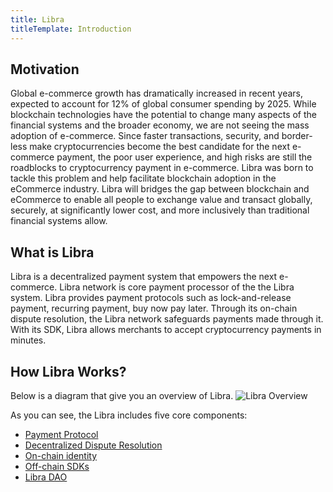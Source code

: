 ```yaml
---
title: Libra
titleTemplate: Introduction
---
```


## Motivation
Global e-commerce growth has dramatically increased in recent years, expected to account for 12% of global consumer spending by 2025. While blockchain technologies have the potential to change many aspects of the financial systems and the broader economy, we are not seeing the mass adoption of e-commerce. Since faster transactions, security, and border-less make cryptocurrencies become the best candidate  for the next e-commerce payment, the poor user experience, and high risks are still the roadblocks to cryptocurrency payment in e-commerce. Libra was born to tackle this problem and help facilitate blockchain adoption in the eCommerce industry. Libra will bridges the gap between blockchain and eCommerce to enable all people to exchange value and transact globally, securely, at significantly lower cost, and more inclusively than traditional financial systems allow.

## What is Libra
Libra is a decentralized payment system that empowers the next e-commerce. Libra network is core payment processor of the the Libra system. Libra provides payment protocols such as lock-and-release payment, recurring payment, buy now pay later. Through its on-chain dispute resolution, the Libra network safeguards payments made through it. With its SDK, Libra allows merchants to accept cryptocurrency payments in minutes.

## How Libra Works?

Below is a diagram that give you an overview of Libra.
![Libra Overview](/assets/libra.drawio.png)

As you can see, the Libra includes five core components:
- [Payment Protocol](/overview/payment-protocol)
- [Decentralized Dispute Resolution](/overview/decentralized-dispute-resolution)
- [On-chain identity](/overview/on-chain-identity)
- [Off-chain SDKs](/overview/offchain-sdks)
- [Libra DAO](/overview/libra-dao)

